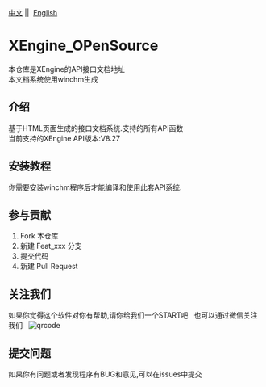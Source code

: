 [中文](README.md) ||  [English](README.en.md)  

# XEngine_OPenSource

本仓库是XEngine的API接口文档地址  
本文档系统使用winchm生成  

## 介绍

基于HTML页面生成的接口文档系统.支持的所有API函数  
当前支持的XEngine API版本:V8.27


## 安装教程

你需要安装winchm程序后才能编译和使用此套API系统.

## 参与贡献

1. Fork 本仓库
2. 新建 Feat_xxx 分支
3. 提交代码
4. 新建 Pull Request

## 关注我们

如果你觉得这个软件对你有帮助,请你给我们一个START吧  
也可以通过微信关注我们  
![qrcode](https://www.xyry.org/qrcode.jpg)

## 提交问题

如果你有问题或者发现程序有BUG和意见,可以在issues中提交
